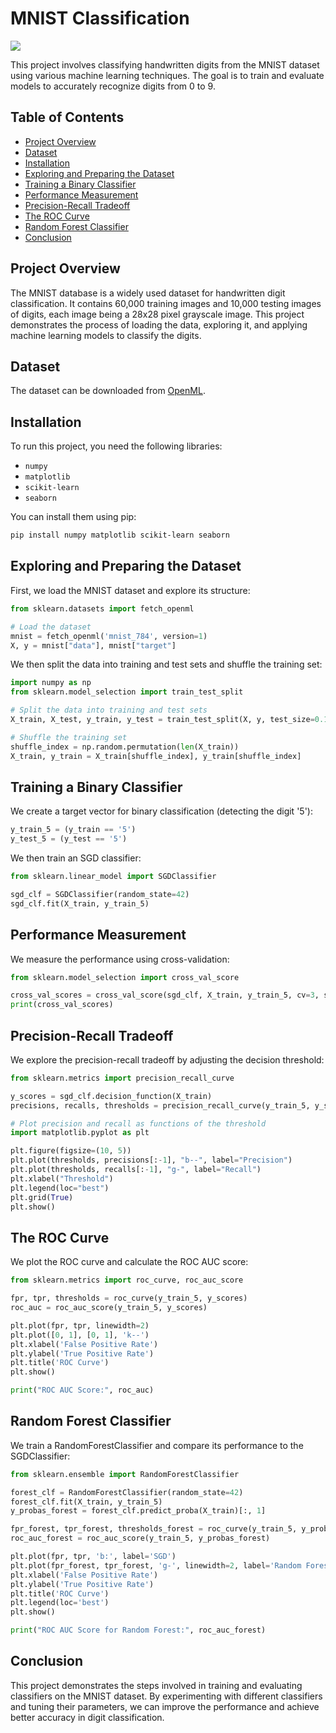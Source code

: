 # MNIST Classification
![](https://www.researchgate.net/publication/306056875/figure/fig1/AS:393921575309346@1470929630835/Example-images-from-the-MNIST-dataset.png)

This project involves classifying handwritten digits from the MNIST dataset using various machine learning techniques. The goal is to train and evaluate models to accurately recognize digits from 0 to 9.

## Table of Contents
- [Project Overview](#project-overview)
- [Dataset](#dataset)
- [Installation](#installation)
- [Exploring and Preparing the Dataset](#exploring-and-preparing-the-dataset)
- [Training a Binary Classifier](#training-a-binary-classifier)
- [Performance Measurement](#performance-measurement)
- [Precision-Recall Tradeoff](#precision-recall-tradeoff)
- [The ROC Curve](#the-roc-curve)
- [Random Forest Classifier](#random-forest-classifier)
- [Conclusion](#conclusion)

## Project Overview
The MNIST database is a widely used dataset for handwritten digit classification. It contains 60,000 training images and 10,000 testing images of digits, each image being a 28x28 pixel grayscale image. 
This project demonstrates the process of loading the data, exploring it, and applying machine learning models to classify the digits.

## Dataset
The dataset can be downloaded from [OpenML](https://www.openml.org/d/554).

## Installation
To run this project, you need the following libraries:
- `numpy`
- `matplotlib`
- `scikit-learn`
- `seaborn`

You can install them using pip:
```bash
pip install numpy matplotlib scikit-learn seaborn
```

## Exploring and Preparing the Dataset
First, we load the MNIST dataset and explore its structure:
```python
from sklearn.datasets import fetch_openml

# Load the dataset
mnist = fetch_openml('mnist_784', version=1)
X, y = mnist["data"], mnist["target"]
```
We then split the data into training and test sets and shuffle the training set:
```python
import numpy as np
from sklearn.model_selection import train_test_split

# Split the data into training and test sets
X_train, X_test, y_train, y_test = train_test_split(X, y, test_size=0.142857, random_state=42)

# Shuffle the training set
shuffle_index = np.random.permutation(len(X_train))
X_train, y_train = X_train[shuffle_index], y_train[shuffle_index]
```

## Training a Binary Classifier
We create a target vector for binary classification (detecting the digit '5'):
```python
y_train_5 = (y_train == '5')
y_test_5 = (y_test == '5')
```
We then train an SGD classifier:
```python
from sklearn.linear_model import SGDClassifier

sgd_clf = SGDClassifier(random_state=42)
sgd_clf.fit(X_train, y_train_5)
```

## Performance Measurement
We measure the performance using cross-validation:
```python
from sklearn.model_selection import cross_val_score

cross_val_scores = cross_val_score(sgd_clf, X_train, y_train_5, cv=3, scoring="accuracy")
print(cross_val_scores)
```

## Precision-Recall Tradeoff
We explore the precision-recall tradeoff by adjusting the decision threshold:
```python
from sklearn.metrics import precision_recall_curve

y_scores = sgd_clf.decision_function(X_train)
precisions, recalls, thresholds = precision_recall_curve(y_train_5, y_scores)

# Plot precision and recall as functions of the threshold
import matplotlib.pyplot as plt

plt.figure(figsize=(10, 5))
plt.plot(thresholds, precisions[:-1], "b--", label="Precision")
plt.plot(thresholds, recalls[:-1], "g-", label="Recall")
plt.xlabel("Threshold")
plt.legend(loc="best")
plt.grid(True)
plt.show()
```

## The ROC Curve
We plot the ROC curve and calculate the ROC AUC score:
```python
from sklearn.metrics import roc_curve, roc_auc_score

fpr, tpr, thresholds = roc_curve(y_train_5, y_scores)
roc_auc = roc_auc_score(y_train_5, y_scores)

plt.plot(fpr, tpr, linewidth=2)
plt.plot([0, 1], [0, 1], 'k--')
plt.xlabel('False Positive Rate')
plt.ylabel('True Positive Rate')
plt.title('ROC Curve')
plt.show()

print("ROC AUC Score:", roc_auc)
```

## Random Forest Classifier
We train a RandomForestClassifier and compare its performance to the SGDClassifier:
```python
from sklearn.ensemble import RandomForestClassifier

forest_clf = RandomForestClassifier(random_state=42)
forest_clf.fit(X_train, y_train_5)
y_probas_forest = forest_clf.predict_proba(X_train)[:, 1]

fpr_forest, tpr_forest, thresholds_forest = roc_curve(y_train_5, y_probas_forest)
roc_auc_forest = roc_auc_score(y_train_5, y_probas_forest)

plt.plot(fpr, tpr, 'b:', label='SGD')
plt.plot(fpr_forest, tpr_forest, 'g-', linewidth=2, label='Random Forest')
plt.xlabel('False Positive Rate')
plt.ylabel('True Positive Rate')
plt.title('ROC Curve')
plt.legend(loc='best')
plt.show()

print("ROC AUC Score for Random Forest:", roc_auc_forest)
```

## Conclusion
This project demonstrates the steps involved in training and evaluating classifiers on the MNIST dataset. 
By experimenting with different classifiers and tuning their parameters, we can improve the performance and achieve better accuracy in digit classification.
